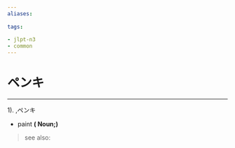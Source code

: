 ```yaml
---
aliases:
    
tags:
    
- jlpt-n3
- common
---
```


# ペンキ
---
1).
,ペンキ

- paint
**( Noun;)**
> see also: 
            